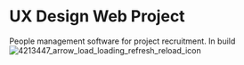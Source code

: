 # UX Design Web Project
People management software for project recruitment.
In build ![4213447_arrow_load_loading_refresh_reload_icon](https://github.com/Brunamark/Recrutamento_de_Time/assets/43958075/2ce0f9c7-0a92-4556-b176-eb3b52c8c0e4)


